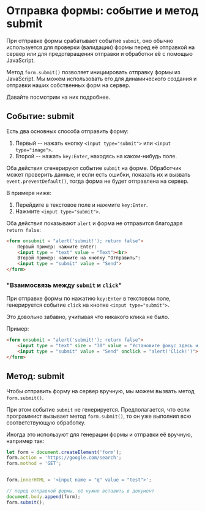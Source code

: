 # Отправка формы: событие и метод submit

При отправке формы срабатывает событие `submit`, оно обычно используется для проверки (валидации) формы перед её отправкой на сервер или для предотвращения отправки и обработки её с помощью JavaScript.

Метод `form.submit()` позволяет инициировать отправку формы из JavaScript. Мы можем использовать его для динамического создания и отправки наших собственных форм на сервер.

Давайте посмотрим на них подробнее.

## Событие: submit

Есть два основных способа отправить форму:

1. Первый -- нажать кнопку `<input type="submit">` или `<input type="image">`.
2. Второй -- нажать `key:Enter`, находясь на каком-нибудь поле.

Оба действия сгенерируют событие `submit` на форме. Обработчик может проверить данные, и если есть ошибки, показать их и вызвать `event.preventDefault()`, тогда форма не будет отправлена на сервер.

В примере ниже:

1. Перейдите в текстовое поле и нажмите `key:Enter`.
2. Нажмите `<input type="submit">`.

Оба действия показывают `alert` и форма не отправится благодаря `return false`:

```html 
<form onsubmit = "alert('submit!'); return false">
    Первый пример: нажмите Enter: 
    <input type = "text" value = "Text"><br>
    Второй пример: нажмите на кнопку "Отправить": 
    <input type = "submit" value = "Send">
</form>
```

### "Взаимосвязь между `submit` и `click`"

При отправке формы по нажатию `key:Enter` в текстовом поле, генерируется событие `click` на кнопке `<input type="submit">`.

Это довольно забавно, учитывая что никакого клика не было.

Пример:

```html
<form onsubmit = "alert('submit!'); return false">
    <input type = "text" size = "30" value = "Установите фокус здесь и нажмите Enter">
    <input type = "submit" value = "Send" onclick = "alert('Click!')">
</form>
```

## Метод: submit

Чтобы отправить форму на сервер вручную, мы можем вызвать метод `form.submit()`.

При этом событие `submit` не генерируется. Предполагается, что если программист вызывает метод `form.submit()`, то он уже выполнил всю соответствующую обработку.

Иногда это используют для генерации формы и отправки её вручную, например так:

```js run
let form = document.createElement('form');
form.action = 'https://google.com/search';
form.mothod = 'GET';


form.innerHTML = '<input name = "q" value = "test">';

// перед отправкой формы, её нужно вставить в документ
document.body.append(form);
form.submit();
```
